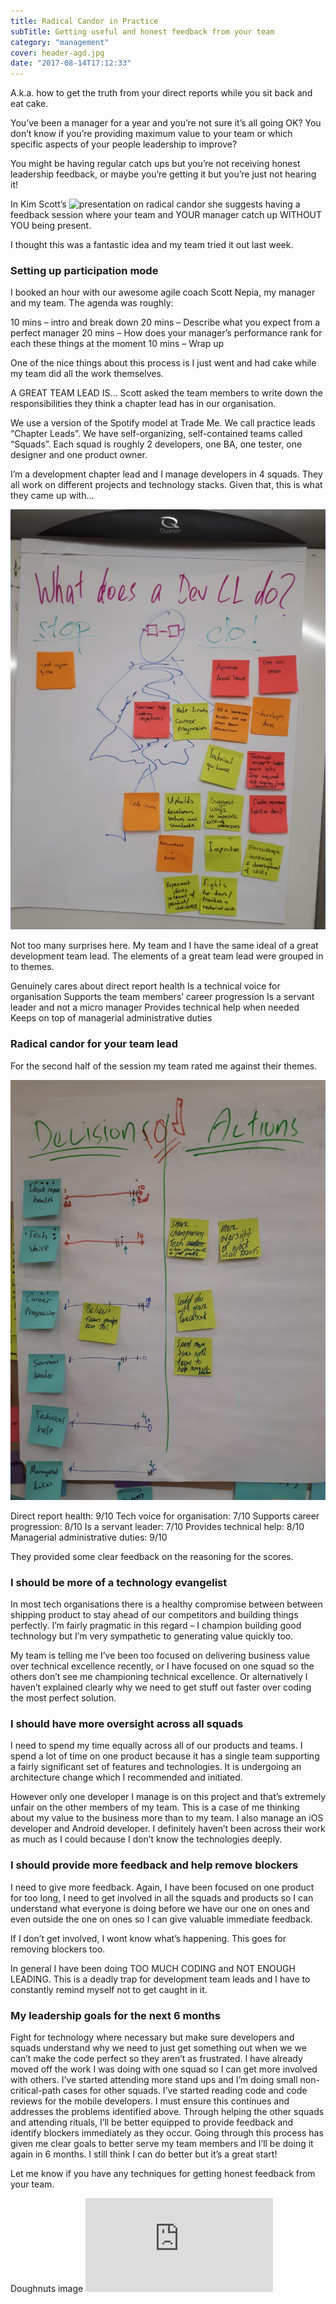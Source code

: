 ```yaml
---
title: Radical Candor in Practice
subTitle: Getting useful and honest feedback from your team
category: "management"
cover: header-agd.jpg
date: "2017-08-14T17:12:33"
---
```


A.k.a. how to get the truth from your direct reports while you sit back and eat cake.

You’ve been a manager for a year and you’re not sure it’s all going OK? You don’t know if you’re providing maximum value to your team or which specific aspects of your people leadership to improve?

You might be having regular catch ups but you’re not receiving honest leadership feedback, or maybe you’re getting it but you’re just not hearing it!

In Kim Scott’s ![presentation on radical candor](https://www.youtube.com/watch?v=4yODalLQ2lM) she suggests having a feedback session where your team and YOUR manager catch up WITHOUT YOU being present.

I thought this was a fantastic idea and my team tried it out last week.

### Setting up participation mode
I booked an hour with our awesome agile coach Scott Nepia, my manager and my team. The agenda was roughly:

10 mins – intro and break down
20 mins – Describe what you expect from a perfect manager
20 mins – How does your manager’s performance rank for each these things at the moment
10 mins – Wrap up

One of the nice things about this process is I just went and had cake while my team did all the work themselves.

A GREAT TEAM LEAD IS…
Scott asked the team members to write down the responsibilities they think a chapter lead has in our organisation.

We use a version of the Spotify model at Trade Me. We call practice leads “Chapter Leads”. We have self-organizing, self-contained teams called “Squads”. Each squad is roughly 2 developers, one BA, one tester, one designer and one product owner.

I’m a development chapter lead and I manage developers in 4 squads. They all work on different projects and technology stacks. Given that, this is what they came up with…

![What does a chapter lead do](./whatdoesaCLdo-2-768x1024.jpg)

Not too many surprises here. My team and I have the same ideal of a great development team lead. The elements of a great team lead were grouped in to themes.

Genuinely cares about direct report health
Is a technical voice for organisation
Supports the team members’ career progression
Is a servant leader and not a micro manager
Provides technical help when needed
Keeps on top of managerial administrative duties

### Radical candor for your team lead
For the second half of the session my team rated me against their themes.

![ratings given by my team](./decisionsactions-2-768x1024.jpg)

Direct report health: 9/10
Tech voice for organisation: 7/10
Supports career progression: 8/10
Is a servant leader: 7/10
Provides technical help: 8/10
Managerial administrative duties: 9/10

They provided some clear feedback on the reasoning for the scores.

### I should be more of a technology evangelist
In most tech organisations there is a healthy compromise between between shipping product to stay ahead of our competitors and building things perfectly. I’m fairly pragmatic in this regard – I champion building good technology but I’m very sympathetic to generating value quickly too.

My team is telling me I’ve been too focused on delivering business value over technical excellence recently, or I have focused on one squad so the others don’t see me championing technical excellence. Or alternatively I haven’t explained clearly why we need to get stuff out faster over coding the most perfect solution.

### I should have more oversight across all squads
I need to spend my time equally across all of our products and teams. I spend a lot of time on one product because it has a single team supporting a fairly significant set of features and technologies. It is undergoing an architecture change which I recommended and initiated.

However only one developer I manage is on this project and that’s extremely unfair on the other members of my team. This is a case of me thinking about my value to the business more than to my team. I also manage an iOS developer and Android developer. I definitely haven’t been across their work as much as I could because I don’t know the technologies deeply.

### I should provide more feedback and help remove blockers
I need to give more feedback. Again, I have been focused on one product for too long, I need to get involved in all the squads and products so I can understand what everyone is doing before we have our one on ones and even outside the one on ones so I can give valuable immediate feedback.

If I don’t get involved, I wont know what’s happening. This goes for removing blockers too.

In general I have been doing TOO MUCH CODING and NOT ENOUGH LEADING. This is a deadly trap for development team leads and I have to constantly remind myself not to get caught in it.

### My leadership goals for the next 6 months
Fight for technology where necessary but make sure developers and squads understand why we need to just get something out when we we can’t make the code perfect so they aren’t as frustrated.
I have already moved off the work I was doing with one squad so I can get more involved with others. I’ve started attending more stand ups and I’m doing small non-critical-path cases for other squads. I’ve started reading code and code reviews for the mobile developers. I must ensure this continues and addresses the problems identified above.
Through helping the other squads and attending rituals, I’ll be better equipped to provide feedback and identify blockers immediately as they occur.
Going through this process has given me clear goals to better serve my team members and I’ll be doing it again in 6 months. I still think I can do better but it’s a great start!

Let me know if you have any techniques for getting honest feedback from your team.

Doughnuts image ![designed by Freepik](https://www.freepik.com/free-photo/multi-colored-donuts_1155921.htm "designed by freepic")